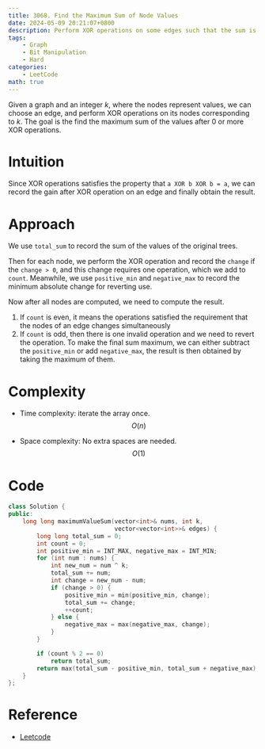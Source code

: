 ```yaml
---
title: 3068. Find the Maximum Sum of Node Values
date: 2024-05-09 20:21:07+0800
description: Perform XOR operations on some edges such that the sum is maximized
tags: 
    - Graph
    - Bit Manipulation
    - Hard
categories:
    - LeetCode
math: true
---
```


Given a graph and an integer $k$, where the nodes represent values, we can choose an edge, and perform XOR operations on its nodes corresponding to $k$. The goal is the find the maximum sum of the values after 0 or more XOR operations.

# Intuition

Since XOR operations satisfies the property that `a XOR b XOR b = a`, we can record the gain after XOR operation on an edge and finally obtain the result.

# Approach

We use `total_sum` to record the sum of the values of the original trees.

Then for each node, we perform the XOR operation and record the `change` if the `change > 0`, and this change requires one operation, which we add to `count`. Meanwhile, we use `positive_min` and `negative_max` to record the minimum absolute change for reverting use.

Now after all nodes are computed, we need to compute the result.

1. If `count` is even, it means the operations satisfied the requirement that the nodes of an edge changes simultaneously
2. If `count` is odd, then there is one invalid operation and we need to revert the operation. To make the final sum maximum, we can either subtract the `positive_min` or add `negative_max`, the result is then obtained by taking the maximum of them.

# Complexity

- Time complexity: iterate the array once.
$$O(n)$$

- Space complexity: No extra spaces are needed.
$$O(1)$$

# Code

```c++
class Solution {
public:
    long long maximumValueSum(vector<int>& nums, int k,
                              vector<vector<int>>& edges) {
        long long total_sum = 0;
        int count = 0;
        int positive_min = INT_MAX, negative_max = INT_MIN;
        for (int num : nums) {
            int new_num = num ^ k;
            total_sum += num;
            int change = new_num - num;
            if (change > 0) {
                positive_min = min(positive_min, change);
                total_sum += change;
                ++count;
            } else {
                negative_max = max(negative_max, change);
            }
        }

        if (count % 2 == 0)
            return total_sum;
        return max(total_sum - positive_min, total_sum + negative_max);
    }
};
```

# Reference

- [Leetcode](https://leetcode.com/problems/find-the-maximum-sum-of-node-values/description/)

